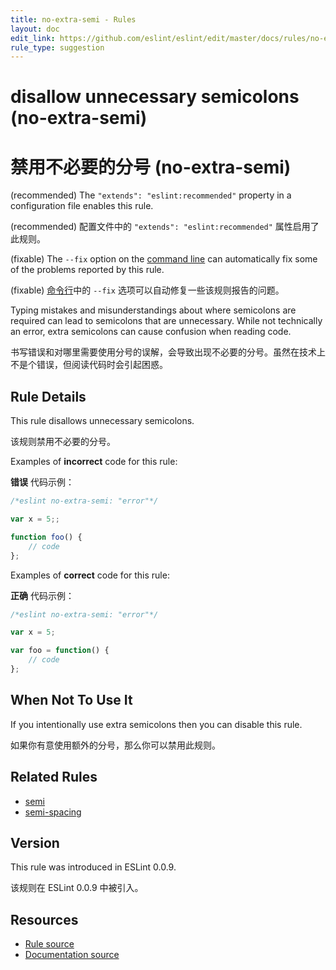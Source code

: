 ```yaml
---
title: no-extra-semi - Rules
layout: doc
edit_link: https://github.com/eslint/eslint/edit/master/docs/rules/no-extra-semi.md
rule_type: suggestion
---
```

<!-- Note: No pull requests accepted for this file. See README.md in the root directory for details. -->

# disallow unnecessary semicolons (no-extra-semi)

# 禁用不必要的分号 (no-extra-semi)

(recommended) The `"extends": "eslint:recommended"` property in a configuration file enables this rule.

(recommended) 配置文件中的 `"extends": "eslint:recommended"` 属性启用了此规则。

(fixable) The `--fix` option on the [command line](../user-guide/command-line-interface#fixing-problems) can automatically fix some of the problems reported by this rule.

(fixable) [命令行](../user-guide/command-line-interface#fixing-problems)中的 `--fix` 选项可以自动修复一些该规则报告的问题。

Typing mistakes and misunderstandings about where semicolons are required can lead to semicolons that are unnecessary. While not technically an error, extra semicolons can cause confusion when reading code.

书写错误和对哪里需要使用分号的误解，会导致出现不必要的分号。虽然在技术上不是个错误，但阅读代码时会引起困惑。

## Rule Details

This rule disallows unnecessary semicolons.

该规则禁用不必要的分号。

Examples of **incorrect** code for this rule:

**错误** 代码示例：

```js
/*eslint no-extra-semi: "error"*/

var x = 5;;

function foo() {
    // code
};

```

Examples of **correct** code for this rule:

**正确** 代码示例：

```js
/*eslint no-extra-semi: "error"*/

var x = 5;

var foo = function() {
    // code
};

```

## When Not To Use It

If you intentionally use extra semicolons then you can disable this rule.

如果你有意使用额外的分号，那么你可以禁用此规则。

## Related Rules

* [semi](semi)
* [semi-spacing](semi-spacing)

## Version

This rule was introduced in ESLint 0.0.9.

该规则在 ESLint 0.0.9 中被引入。

## Resources

* [Rule source](https://github.com/eslint/eslint/tree/master/lib/rules/no-extra-semi.js)
* [Documentation source](https://github.com/eslint/eslint/tree/master/docs/rules/no-extra-semi.md)
